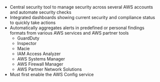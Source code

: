 - Central security tool to manage security across several AWS accounts and automate security checks
- Integrated dashboards showing current security and compliance status to quickly take actions
- Automatically aggregates alerts in predefined or personal findings formats from various AWS services and AWS partner tools
	- GuardDuty
	- Inspector
	- Macie
	- IAM Access Analyzer
	- AWS Systems Manager
	- AWS Firewall Manager
	- AWS Partner Network Solutions
- Must first enable the AWS Config service